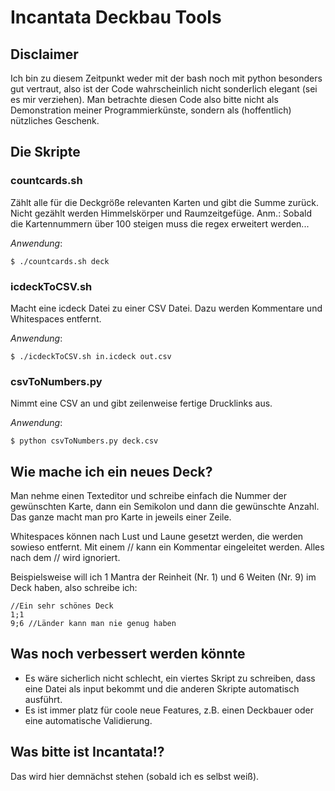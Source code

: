 # Incantata Deckbau Tools #

## Disclaimer ##

Ich bin zu diesem Zeitpunkt weder mit der bash noch mit python besonders gut vertraut, also ist der Code wahrscheinlich nicht sonderlich elegant (sei es mir verziehen).
Man betrachte diesen Code also bitte nicht als Demonstration meiner Programmierkünste, sondern als (hoffentlich) nützliches Geschenk.

## Die Skripte ##

### countcards.sh ###

Zählt alle für die Deckgröße relevanten Karten und gibt die Summe zurück.
Nicht gezählt werden Himmelskörper und Raumzeitgefüge.
Anm.: Sobald die Kartennummern über 100 steigen muss die regex erweitert werden...

*Anwendung*:
```
$ ./countcards.sh deck
```

### icdeckToCSV.sh ###

Macht eine icdeck Datei zu einer CSV Datei.
Dazu werden Kommentare und Whitespaces entfernt.

*Anwendung*:
```
$ ./icdeckToCSV.sh in.icdeck out.csv
```

### csvToNumbers.py ###

Nimmt eine CSV an und gibt zeilenweise fertige Drucklinks aus.

*Anwendung*:
```
$ python csvToNumbers.py deck.csv
```

## Wie mache ich ein neues Deck? ##

Man nehme einen Texteditor und schreibe einfach die Nummer der gewünschten Karte, dann ein Semikolon und dann die gewünschte Anzahl.
Das ganze macht man pro Karte in jeweils einer Zeile.

Whitespaces können nach Lust und Laune gesetzt werden, die werden sowieso entfernt.
Mit einem // kann ein Kommentar eingeleitet werden. Alles nach dem // wird ignoriert.

Beispielsweise will ich 1 Mantra der Reinheit (Nr. 1) und 6 Weiten (Nr. 9) im Deck haben, also schreibe ich:
```
//Ein sehr schönes Deck
1;1
9;6 //Länder kann man nie genug haben
```

## Was noch verbessert werden könnte ##

- Es wäre sicherlich nicht schlecht, ein viertes Skript zu schreiben, dass eine Datei als input bekommt und die anderen Skripte automatisch ausführt.
- Es ist immer platz für coole neue Features, z.B. einen Deckbauer oder eine automatische Validierung.

## Was bitte ist Incantata!? ##

Das wird hier demnächst stehen (sobald ich es selbst weiß).
